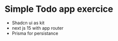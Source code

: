 # Simple Todo app exercice

- Shadcn ui as kit
- next js 15 with app router
- Prisma for persistance
